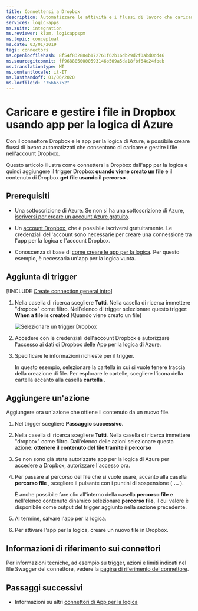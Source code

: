 ```yaml
---
title: Connettersi a Dropbox
description: Automatizzare le attività e i flussi di lavoro che caricano e gestiscono i file in Dropbox usando app per la logica di Azure
services: logic-apps
ms.suite: integration
ms.reviewer: klam, logicappspm
ms.topic: conceptual
ms.date: 03/01/2019
tags: connectors
ms.openlocfilehash: 8f54f832884b172761f62b16db29d2f0abd0dd46
ms.sourcegitcommit: ff9688050000593146b509a5da18fbf64e24fbeb
ms.translationtype: MT
ms.contentlocale: it-IT
ms.lasthandoff: 01/06/2020
ms.locfileid: "75665752"
---
```

# <a name="upload-and-manage-files-in-dropbox-by-using-azure-logic-apps"></a>Caricare e gestire i file in Dropbox usando app per la logica di Azure

Con il connettore Dropbox e le app per la logica di Azure, è possibile creare flussi di lavoro automatizzati che consentono di caricare e gestire i file nell'account Dropbox. 

Questo articolo illustra come connettersi a Dropbox dall'app per la logica e quindi aggiungere il trigger Dropbox **quando viene creato un file** e il contenuto di Dropbox **get file usando il percorso** .

## <a name="prerequisites"></a>Prerequisiti

* Una sottoscrizione di Azure. Se non si ha una sottoscrizione di Azure, [iscriversi per creare un account Azure gratuito](https://azure.microsoft.com/free/).

* Un [account Dropbox](https://www.dropbox.com/), che è possibile iscriversi gratuitamente. Le credenziali dell'account sono necessarie per creare una connessione tra l'app per la logica e l'account Dropbox.

* Conoscenza di base di [come creare le app per la logica](../logic-apps/quickstart-create-first-logic-app-workflow.md). Per questo esempio, è necessaria un'app per la logica vuota.

## <a name="add-trigger"></a>Aggiunta di trigger

[!INCLUDE [Create connection general intro](../../includes/connectors-create-connection-general-intro.md)]

1. Nella casella di ricerca scegliere **Tutti**. Nella casella di ricerca immettere "dropbox" come filtro.
Nell'elenco di trigger selezionare questo trigger: **When a file is created** (Quando viene creato un file)

   ![Selezionare un trigger Dropbox](media/connectors-create-api-dropbox/select-dropbox-trigger.png)

1. Accedere con le credenziali dell'account Dropbox e autorizzare l'accesso ai dati di Dropbox delle App per la logica di Azure.

1. Specificare le informazioni richieste per il trigger. 

   In questo esempio, selezionare la cartella in cui si vuole tenere traccia della creazione di file. Per esplorare le cartelle, scegliere l'icona della cartella accanto alla casella **cartella** .

## <a name="add-action"></a>Aggiungere un'azione

Aggiungere ora un'azione che ottiene il contenuto da un nuovo file.

1. Nel trigger scegliere **Passaggio successivo**. 

1. Nella casella di ricerca scegliere **Tutti**. Nella casella di ricerca immettere "dropbox" come filtro.
Dall'elenco delle azioni selezionare questa azione: **ottenere il contenuto del file tramite il percorso**

1. Se non sono già state autorizzate app per la logica di Azure per accedere a Dropbox, autorizzare l'accesso ora.

1. Per passare al percorso del file che si vuole usare, accanto alla casella **percorso file** , scegliere il pulsante con i puntini di sospensione ( **...** ). 

   È anche possibile fare clic all'interno della casella **percorso file** e nell'elenco contenuto dinamico selezionare **percorso file**, il cui valore è disponibile come output del trigger aggiunto nella sezione precedente.

1. Al termine, salvare l'app per la logica.

1. Per attivare l'app per la logica, creare un nuovo file in Dropbox.

## <a name="connector-reference"></a>Informazioni di riferimento sui connettori

Per informazioni tecniche, ad esempio su trigger, azioni e limiti indicati nel file Swagger del connettore, vedere la [pagina di riferimento del connettore](/connectors/dropbox/).

## <a name="next-steps"></a>Passaggi successivi

* Informazioni su altri [connettori di App per la logica](../connectors/apis-list.md)
